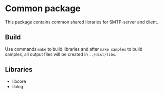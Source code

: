 # Common package

This package contains common shared libraries for SMTP-server and client.

## Build

Use commands `make` to build libraries and after `make samples` to build samples, all output files will be created in `../dist/libs`.
 
## Libraries

- libcore
- liblog
